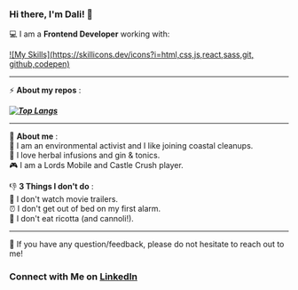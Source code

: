 ### Hi there, I'm Dali! 👋

💻 I am a **Frontend Developer** working with:


[![My Skills](https://skillicons.dev/icons?i=html,css,js,react,sass,git, github,codepen)](https://skillicons.dev)

---
⚡ **About my repos** :
 
 **_[![Top Langs](https://github-readme-stats.vercel.app/api/top-langs/?username=dalismiles&layout=compact)](https://github.com/dalismiles)_**
 
---
🤩 **About me** : <br>
🌱 I am an environmental activist and I like joining coastal cleanups. <br>
🍵 I love herbal infusions and gin & tonics. <br>
🎮 I am a Lords Mobile and Castle Crush player. <br>

👎 **3 Things I don't do** : <br>
🎥 I don't watch movie trailers. <br>
⏰ I don't get out of bed on my first alarm. <br>
🍚 I don't eat ricotta (and cannoli!). <br>

---
💬 If you have any question/feedback, please do not hesitate to reach out to me!
 [](https://www.linkedin.com/pulse/how-connect-me-linkedin-jeff-toister-cplp-phr)

### **Connect with Me on** [LinkedIn](https://www.linkedin.com/in/dalilaiapichino/)
